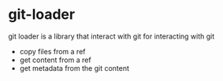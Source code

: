 # git-loader

git loader is a library that interact with git for interacting with git
- copy files from a ref
- get content from a ref
- get metadata from the git content